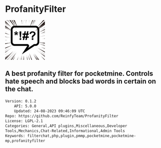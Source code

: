# ProfanityFilter
<img src="https://raw.githubusercontent.com/ReinfyTeam/ProfanityFilter/f803ace953d2df0369cf158742ec8bf08cc9dd68/ProfanityFilter.png" width="128" height="128" />

## A best profanity filter for pocketmine. Controls hate speech and blocks bad words in certain on the chat.
```properties
Version: 0.1.2
    API: 5.0.0
    Updated: 24-08-2023 09:46:09 UTC
Repo: https://github.com/ReinfyTeam/ProfanityFilter
License: LGPL-2.1
Categories: General,API plugins,Miscellaneous,Developer Tools,Mechanics,Chat-Related,Informational,Admin Tools
Keywords: filterchat,php,plugin,pmmp,pocketmine,pocketmine-mp,profanityfilter
```